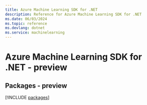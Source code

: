 ```yaml
---
title: Azure Machine Learning SDK for .NET
description: Reference for Azure Machine Learning SDK for .NET
ms.date: 06/03/2024
ms.topic: reference
ms.devlang: dotnet
ms.service: machinelearning
---
```

# Azure Machine Learning SDK for .NET - preview
## Packages - preview
[!INCLUDE [packages](machine-learning-index.md)]